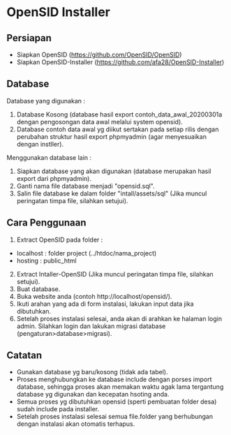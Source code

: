 # OpenSID Installer

## Persiapan
- Siapkan OpenSID (https://github.com/OpenSID/OpenSID)
- Siapkan OpenSID-Installer (https://github.com/afa28/OpenSID-Installer)

## Database
Database yang digunakan :
1. Database Kosong (database hasil export contoh_data_awal_20200301a dengan pengosongan data awal melalui system opensid).
2. Database contoh data awal yg diikut sertakan pada setiap rilis dengan perubahan struktur hasil export phpmyadmin (agar menyesuaikan dengan instller).

Menggunakan database lain :
1. Siapkan database yang akan digunakan (database merupakan hasil export dari phpmyadmin).
2. Ganti nama file database menjadi "opensid.sql".
3. Salin file database ke dalam folder "intall/assets/sql" (Jika muncul peringatan timpa file, silahkan setujui).

## Cara Penggunaan
1. Extract OpenSID pada folder :
- localhost : folder project (../htdoc/nama_project)
- hosting : public_html
2. Extract Intaller-OpenSID (Jika muncul peringatan timpa file, silahkan setujui).
3. Buat database.
4. Buka website anda (contoh http://localhost/opensid/).
5. Ikuti arahan yang ada di form instalasi, lakukan input data jika dibutuhkan.
6. Setelah proses instalasi selesai, anda akan di arahkan ke halaman login admin. Silahkan login dan lakukan migrasi database (pengaturan>database>migrasi).


## Catatan
- Gunakan database yg baru/kosong (tidak ada tabel).
- Proses menghubungkan ke database include dengan porses import database, sehingga proses akan memakan waktu agak lama tergantung database yg digunakan dan kecepatan hsoting anda.
- Semua proses yg dibutuhkan opensid (sperti pembuatan folder desa) sudah include pada installer.
- Setelah proses instalasi selesai semua file.folder yang berhubungan dengan instalasi akan otomatis terhapus.
